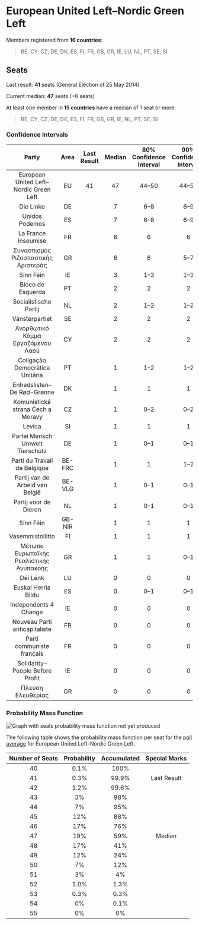 # European United Left–Nordic Green Left

Members registered from **16 countries**:

> BE, CY, CZ, DE, DK, ES, FI, FR, GB, GR, IE, LU, NL, PT, SE, SI

## Seats

Last result: **41** seats (General Election of 25 May 2014)

Current median: **47** seats (+6 seats)

At least one member in **15 countries** have a median of 1 seat or more:

> BE, CY, CZ, DE, DK, ES, FI, FR, GB, GR, IE, NL, PT, SE, SI

### Confidence Intervals

| Party | Area | Last Result | Median | 80% Confidence Interval | 90% Confidence Interval | 95% Confidence Interval | 99% Confidence Interval |
|:-----:|:----:|:-----------:|:------:|:-----------------------:|:-----------------------:|:-----------------------:|:-----------------------:|
| European United Left–Nordic Green Left | EU | 41 | 47 | 44–50 | 44–50 | 43–51 | 42–52 |
| Die Linke | DE | | 7 | 6–8 | 6–9 | 5–9 | 5–9 |
| Unidos Podemos | ES | | 7 | 6–8 | 6–9 | 6–9 | 6–9 |
| La France insoumise | FR | | 6 | 6 | 6 | 6 | 6 |
| Συνασπισμός Ριζοσπαστικής Αριστεράς | GR | | 6 | 6 | 5–7 | 5–7 | 5–7 |
| Sinn Féin | IE | | 3 | 1–3 | 1–3 | 1–3 | 0–3 |
| Bloco de Esquerda | PT | | 2 | 2 | 2 | 1–3 | 1–3 |
| Socialistische Partij | NL | | 2 | 1–2 | 1–2 | 1–2 | 1–2 |
| Vänsterpartiet | SE | | 2 | 2 | 2 | 2 | 1–2 |
| Ανορθωτικό Κόμμα Εργαζόμενου Λαού | CY | | 2 | 2 | 2 | 2 | 2 |
| Coligação Democrática Unitária | PT | | 1 | 1–2 | 1–2 | 1–2 | 1–2 |
| Enhedslisten–De Rød-Grønne | DK | | 1 | 1 | 1 | 1 | 0–1 |
| Komunistická strana Čech a Moravy | CZ | | 1 | 0–2 | 0–2 | 0–2 | 0–3 |
| Levica | SI | | 1 | 1 | 1 | 1 | 0–1 |
| Partei Mensch Umwelt Tierschutz | DE | | 1 | 0–1 | 0–1 | 0–1 | 0–1 |
| Parti du Travail de Belgique | BE-FRC | | 1 | 1 | 1–2 | 1–2 | 1–2 |
| Partij van de Arbeid van België | BE-VLG | | 1 | 0–1 | 0–1 | 0–1 | 0–1 |
| Partij voor de Dieren | NL | | 1 | 0–1 | 0–1 | 0–1 | 0–2 |
| Sinn Féin | GB-NIR | | 1 | 1 | 1 | 1 | 1 |
| Vasemmistoliitto | FI | | 1 | 1 | 1 | 1 | 1 |
| Μέτωπο Ευρωπαϊκής Ρεαλιστικής Ανυπακοής | GR | | 1 | 1 | 0–1 | 0–1 | 0–1 |
| Déi Lénk | LU | | 0 | 0 | 0 | 0 | 0 |
| Euskal Herria Bildu | ES | | 0 | 0–1 | 0–1 | 0–1 | 0–1 |
| Independents 4 Change | IE | | 0 | 0 | 0 | 0 | 0 |
| Nouveau Parti anticapitaliste | FR | | 0 | 0 | 0 | 0 | 0 |
| Parti communiste français | FR | | 0 | 0 | 0 | 0 | 0 |
| Solidarity–People Before Profit | IE | | 0 | 0 | 0 | 0 | 0 |
| Πλεύση Ελευθερίας | GR | | 0 | 0 | 0 | 0 | 0 |

### Probability Mass Function

![Graph with seats probability mass function not yet produced](average-2019-09-30-seats-pmf-europeanunitedleft–nordicgreenleft.png "Seats Probability Mass Function")

The following table shows the probability mass function per seat for the [poll average](average-2019-09-30.html) for European United Left–Nordic Green Left.

| Number of Seats | Probability | Accumulated | Special Marks |
|:---------------:|:-----------:|:-----------:|:-------------:|
| 40 | 0.1% | 100% |  |
| 41 | 0.3% | 99.9% | Last Result |
| 42 | 1.2% | 99.6% |  |
| 43 | 3% | 98% |  |
| 44 | 7% | 95% |  |
| 45 | 12% | 88% |  |
| 46 | 17% | 76% |  |
| 47 | 19% | 59% | Median |
| 48 | 17% | 41% |  |
| 49 | 12% | 24% |  |
| 50 | 7% | 12% |  |
| 51 | 3% | 4% |  |
| 52 | 1.0% | 1.3% |  |
| 53 | 0.3% | 0.3% |  |
| 54 | 0% | 0.1% |  |
| 55 | 0% | 0% |  |


